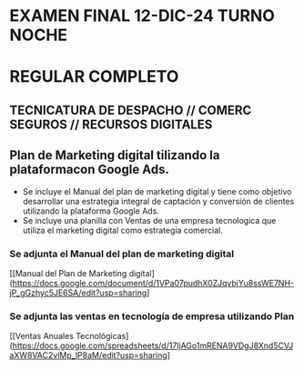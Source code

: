    # EXAMEN FINAL 12-DIC-24 TURNO NOCHE
   # REGULAR COMPLETO
   ## TECNICATURA DE DESPACHO // COMERC SEGUROS // RECURSOS DIGITALES
   
   ## Plan de Marketing digital tilizando la plataformacon Google Ads.

   * Se incluye el Manual del plan de marketing digital y tiene como objetivo desarrollar una estrategia integral de captación y conversión de clientes utilizando la plataforma Google Ads.
   * Se incluye una planilla con Ventas de una empresa tecnologica que utiliza el marketing digital como estrategia comercial.
   
   ### Se adjunta el Manual del plan de marketing digital
   [[Manual del Plan de Marketing digital](https://docs.google.com/document/d/1VPa07pudhX0ZJqvbjYu8ssWE7NH-jP_gGzhyc5JE6SA/edit?usp=sharing]
   
   ### Se adjunta las ventas en tecnología de empresa utilizando Plan
   [[Ventas Anuales Tecnológicas](https://docs.google.com/spreadsheets/d/17ljAGo1mRENA9VDgJ8Xnd5CVJaXW8VAC2vlMp_lP8aM/edit?usp=sharing]
